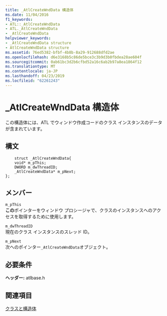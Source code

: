 ```yaml
---
title: _AtlCreateWndData 構造体
ms.date: 11/04/2016
f1_keywords:
- ATL::_AtlCreateWndData
- ATL._AtlCreateWndData
- _AtlCreateWndData
helpviewer_keywords:
- _AtlCreateWndData structure
- AtlCreateWndData structure
ms.assetid: 76ed5382-bfbf-4b8b-8a29-912688dfd2ae
ms.openlocfilehash: d6e3168b5c86de5bce3c3b9d3b0fbdea28ae604f
ms.sourcegitcommit: 0ab61bc3d2b6cfbd52a16c6ab2b97a8ea1864f12
ms.translationtype: MT
ms.contentlocale: ja-JP
ms.lasthandoff: 04/23/2019
ms.locfileid: "62261243"
---
```

# <a name="atlcreatewnddata-structure"></a>_AtlCreateWndData 構造体

この構造体には、ATL でウィンドウ作成コードのクラス インスタンスのデータが含まれています。

## <a name="syntax"></a>構文

```
    struct _AtlCreateWndData{
    void* m_pThis;
    DWORD m_dwThreadID;
    _AtlCreateWndData* m_pNext;
};
```

## <a name="members"></a>メンバー

`m_pThis`<br/>
**この**ポインターをウィンドウ プロシージャで、クラスのインスタンスへのアクセスを取得するために使用します。

`m_dwThreadID`<br/>
現在のクラス インスタンスのスレッド ID。

`m_pNext`<br/>
次へのポインター`_AtlCreateWndData`オブジェクト。

## <a name="requirements"></a>必要条件

**ヘッダー:** atlbase.h

## <a name="see-also"></a>関連項目

[クラスと構造体](../../atl/reference/atl-classes.md)
